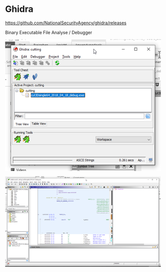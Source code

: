 # Ghidra

https://github.com/NationalSecurityAgency/ghidra/releases

Binary Executable  File Analyse / Debugger 

![](../pic/20220822123959_ghidra.png)  

![](../pic/20220822124028_ghidra.png)  

